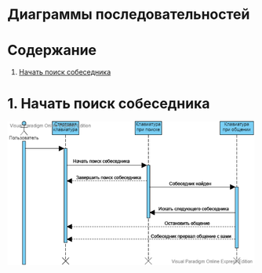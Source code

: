 # Диаграммы последовательностей

# Содержание
1. [Начать поиск собеседника](#1)  


<a name="1"/>

# 1. Начать поиск собеседника
![Диаграмма последовательностей 1](https://github.com/GaponTV/AnonChatVK/blob/master/Images/Diagrams/Sequence.png)
